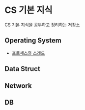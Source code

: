 # CS 기본 지식
CS 기본 지식을 공부하고 정리하는 저장소

## Operating System
- [프로세스와 스레드](https://github.com/dh1010a/study/blob/main/cs/operating-system.md)

## Data Struct

## Network

## DB

